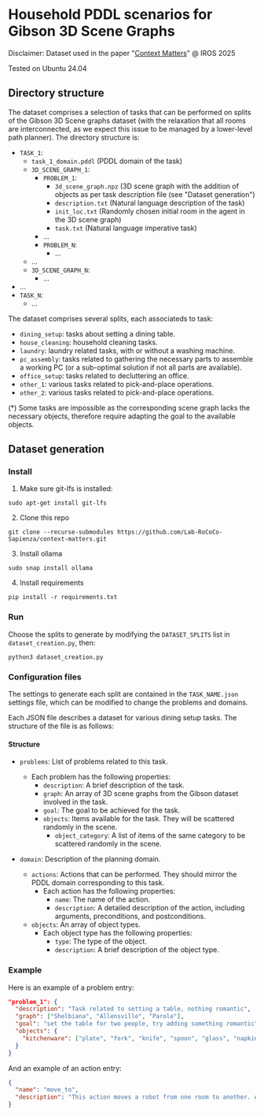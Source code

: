 # Household PDDL scenarios for Gibson 3D Scene Graphs
Disclaimer: Dataset used in the paper "[Context Matters](https://github.com/Lab-RoCoCo-Sapienza/context-matters)" @ IROS 2025

Tested on Ubuntu 24.04

## Directory structure

The dataset comprises a selection of tasks that can be performed on splits of the Gibson 3D Scene graphs dataset (with the relaxation that all rooms are interconnected, as we expect this issue to be managed by a lower-level path planner). 
The directory structure is:
- `TASK_1`:
  + `task_1_domain.pddl` (PDDL domain of the task)
  + `3D_SCENE_GRAPH_1`:
    * `PROBLEM_1`:
      - `3d_scene_graph.npz` (3D scene graph with the addition of objects as per task description file (see "Dataset generation")
      - `description.txt` (Natural language description of the task)
      - `init_loc.txt` (Randomly chosen initial room in the agent in the 3D scene graph)
      - `task.txt` (Natural language imperative task)
    * ...
    * `PROBLEM_N`:
      * ...
  + ...
  + `3D_SCENE_GRAPH_N`:
    * ...
- ...
- `TASK_N`:
  + ...  


The dataset comprises several splits, each associateds to task:

* `dining_setup`: tasks about setting a dining table.
* `house_cleaning`: household cleaning tasks.
* `laundry`: laundry related tasks, with or without a washing machine.
* `pc_assembly`: tasks related to gathering the necessary parts to assemble a working PC (or a sub-optimal solution if not all parts are available).
* `office_setup`: tasks related to decluttering an office. 
* `other_1`: various tasks related to pick-and-place operations.
* `other_2`: various tasks related to pick-and-place operations.

\(\*\) Some tasks are impossible as the corresponding scene graph lacks the necessary objects, therefore require adapting the goal to the available objects.


## Dataset generation

### Install

1) Make sure git-lfs is installed:
```
sudo apt-get install git-lfs
```

2) Clone this repo
```
git clone --recurse-submodules https://github.com/Lab-RoCoCo-Sapienza/context-matters.git
```

3) Install ollama
```
sudo snap install ollama
```

4) Install requirements
```
pip install -r requirements.txt
```

### Run
Choose the splits to generate by modifying the `DATASET_SPLITS` list in `dataset_creation.py`, then:

```
python3 dataset_creation.py
```

### Configuration files

The settings to generate each split are contained in the `TASK_NAME.json` settings file, which can be modified to change the problems and domains.

Each JSON file describes a dataset for various dining setup tasks. The structure of the file is as follows:

#### Structure

- `problems`: List of problems related to this task.
  - Each problem has the following properties:
    - `description`: A brief description of the task.
    - `graph`: An array of 3D scene graphs from the Gibson dataset involved in the task. 
    - `goal`: The goal to be achieved for the task.
    - `objects`: Items available for the task. They will be scattered randomly in the scene.
      - `object_category`: A list of items of the same category to be scattered randomly in the scene.

- `domain`: Description of the planning domain.
  - `actions`: Actions that can be performed. They should mirror the PDDL domain corresponding to this task.
    - Each action has the following properties:
      - `name`: The name of the action.
      - `description`: A detailed description of the action, including arguments, preconditions, and postconditions.
  - `objects`: An array of object types.
    - Each object type has the following properties:
      - `type`: The type of the object.
      - `description`: A brief description of the object type.

### Example

Here is an example of a problem entry:

```json
"problem_1": {
  "description": "Task related to setting a table, nothing romantic",
  "graph": ["Shelbiana", "Allensville", "Parole"],
  "goal": "set the table for two people, try adding something romantic",
  "objects": {
    "kitchenware": ["plate", "fork", "knife", "spoon", "glass", "napkin", "fork", "knife", "spoon", "glass", "napkin"]
  }
}
```

And an example of an action entry:

```json
{
  "name": "move_to",
  "description": "This action moves a robot from one room to another. Arguments: robot (the robot to be moved), from (the room the robot is currently in), to (the room the robot will move to). Preconditions: the robot must be in the 'from' room. Postconditions: the robot is no longer in the 'from' room and is now in the 'to' room."
}
```


